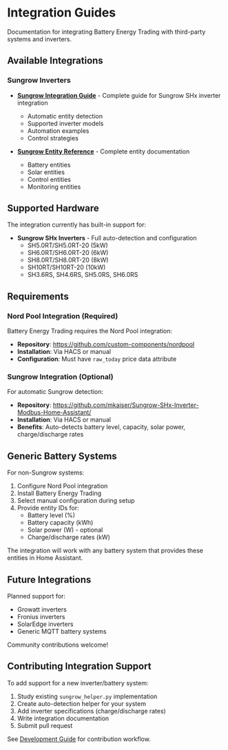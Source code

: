 # Integration Guides

Documentation for integrating Battery Energy Trading with third-party systems and inverters.

## Available Integrations

### Sungrow Inverters

- **[Sungrow Integration Guide](sungrow.md)** - Complete guide for Sungrow SHx inverter integration
  - Automatic entity detection
  - Supported inverter models
  - Automation examples
  - Control strategies

- **[Sungrow Entity Reference](sungrow-reference.md)** - Complete entity documentation
  - Battery entities
  - Solar entities
  - Control entities
  - Monitoring entities

## Supported Hardware

The integration currently has built-in support for:

- **Sungrow SHx Inverters** - Full auto-detection and configuration
  - SH5.0RT/SH5.0RT-20 (5kW)
  - SH6.0RT/SH6.0RT-20 (6kW)
  - SH8.0RT/SH8.0RT-20 (8kW)
  - SH10RT/SH10RT-20 (10kW)
  - SH3.6RS, SH4.6RS, SH5.0RS, SH6.0RS

## Requirements

### Nord Pool Integration (Required)

Battery Energy Trading requires the Nord Pool integration:
- **Repository**: https://github.com/custom-components/nordpool
- **Installation**: Via HACS or manual
- **Configuration**: Must have `raw_today` price data attribute

### Sungrow Integration (Optional)

For automatic Sungrow detection:
- **Repository**: https://github.com/mkaiser/Sungrow-SHx-Inverter-Modbus-Home-Assistant/
- **Installation**: Via HACS or manual
- **Benefits**: Auto-detects battery level, capacity, solar power, charge/discharge rates

## Generic Battery Systems

For non-Sungrow systems:

1. Configure Nord Pool integration
2. Install Battery Energy Trading
3. Select manual configuration during setup
4. Provide entity IDs for:
   - Battery level (%)
   - Battery capacity (kWh)
   - Solar power (W) - optional
   - Charge/discharge rates (kW)

The integration will work with any battery system that provides these entities in Home Assistant.

## Future Integrations

Planned support for:
- Growatt inverters
- Fronius inverters
- SolarEdge inverters
- Generic MQTT battery systems

Community contributions welcome!

## Contributing Integration Support

To add support for a new inverter/battery system:

1. Study existing `sungrow_helper.py` implementation
2. Create auto-detection helper for your system
3. Add inverter specifications (charge/discharge rates)
4. Write integration documentation
5. Submit pull request

See [Development Guide](../development/README.md) for contribution workflow.
